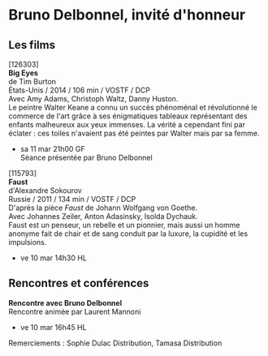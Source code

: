 # Bruno Delbonnel, invité d'honneur

## Les films

[126303]  
**Big Eyes**  
de Tim Burton  
États-Unis / 2014 / 106 min / VOSTF / DCP  
Avec Amy Adams, Christoph Waltz, Danny Huston.  
Le peintre Walter Keane a connu un succès phénoménal et révolutionné le commerce de l'art grâce à ses énigmatiques tableaux représentant des enfants malheureux aux yeux immenses. La vérité a cependant fini par éclater : ces toiles n'avaient pas été peintes par Walter mais par sa femme.

- sa 11 mar 21h00 GF  
Séance présentée par Bruno Delbonnel

[115793]  
**Faust**  
d'Alexandre Sokourov  
Russie / 2011 / 134 min / VOSTF / DCP  
D'après la pièce _Faust_ de Johann Wolfgang von Goethe.  
Avec Johannes Zeiler, Anton Adasinsky, Isolda Dychauk.  
Faust est un penseur, un rebelle et un pionnier, mais aussi un homme anonyme fait de chair et de sang conduit par la luxure, la cupidité et les impulsions.

- ve 10 mar 14h30 HL

## Rencontres et conférences

**Rencontre avec Bruno Delbonnel**  
Rencontre animée par Laurent Mannoni

- ve 10 mar 16h45 HL

Remerciements : Sophie Dulac Distribution, Tamasa Distribution